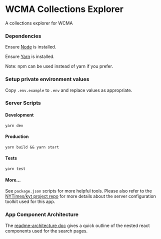 # WCMA Collections Explorer

A collections explorer for WCMA

### Dependencies
Ensure [Node](https://nodejs.org/en/download/) is installed.

Ensure [Yarn](https://yarnpkg.com/lang/en/docs/install) is installed.

Note: npm can be used instead of yarn if you prefer.

### Setup private environment values
Copy `.env.example` to `.env` and replace values as appropriate.

### Server Scripts

#### Development
`yarn dev`

#### Production
`yarn build && yarn start`

#### Tests
`yarn test`

#### More...
See `package.json` scripts for more helpful tools. Please also refer to the [NYTimes/kyt project repo](https://github.com/NYTimes/kyt) for more details about the server configuration toolkit used for this app.

### App Component Architecture
The [readme-architecture doc](./readme-architecture.md) gives a quick outline of the nested react components used for the search pages.
